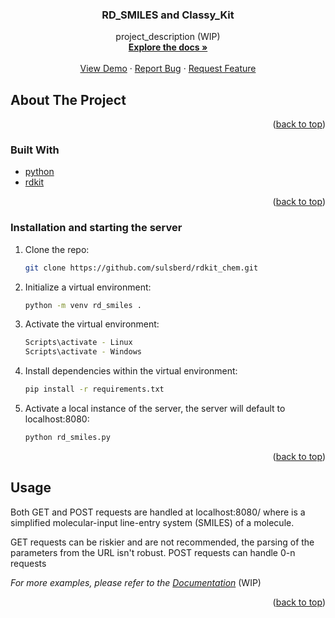 <div id="top"></div>

<h3 align="center">RD_SMILES and Classy_Kit</h3>

  <p align="center">
    project_description (WIP)
    <br />
    <a href="https://github.com/github_username/repo_name"><strong>Explore the docs »</strong></a>
    <br />
    <br />
    <a href="https://github.com/github_username/repo_name">View Demo</a>
    ·
    <a href="https://github.com/github_username/repo_name/issues">Report Bug</a>
    ·
    <a href="https://github.com/github_username/repo_name/issues">Request Feature</a>
  </p>
</div>


<!-- ABOUT THE PROJECT -->
## About The Project

<p align="right">(<a href="#top">back to top</a>)</p>



### Built With

* [python](https://python.org/)
* [rdkit](https://rdkit.org/)

<p align="right">(<a href="#top">back to top</a>)</p>



<!-- GETTING STARTED -->
### Installation and starting the server

1. Clone the repo:
   ``` sh
   git clone https://github.com/sulsberd/rdkit_chem.git
   ```
   
2. Initialize a virtual environment:
   ``` sh
   python -m venv rd_smiles .
   ```
   
3. Activate the virtual environment:
   ``` sh
   Scripts\activate - Linux
   Scripts\activate - Windows
   ```
   
4. Install dependencies within the virtual environment:
   ``` sh
   pip install -r requirements.txt
   ```
   
5. Activate a local instance of the server, the server will default to localhost:8080:
   ``` sh
   python rd_smiles.py
   ```

<p align="right">(<a href="#top">back to top</a>)</p>



<!-- USAGE EXAMPLES -->
## Usage

Both GET and POST requests are handled at localhost:8080/<smiles> where <smiles> is a simplified molecular-input line-entry system (SMILES) of a molecule.  

GET requests can be riskier and are not recommended, the parsing of the parameters from the URL isn't robust.
POST requests can handle 0-n requests

_For more examples, please refer to the [Documentation](https://example.com)_ (WIP)

<p align="right">(<a href="#top">back to top</a>)</p>





